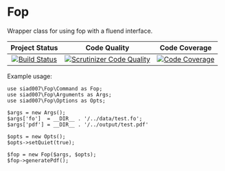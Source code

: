 Fop
===

Wrapper class for using fop with a fluend interface.

| Project Status | Code Quality | Code Coverage |
|:-------------------------------------------------------------------------------------------------------:|:------------------------------------------------------------------------------------------------------------------------------------------------------------------------------------:|:--------------------------------------------------------------------------------------------------------------:|
|[![Build Status](https://travis-ci.org/siad007/Fop.png?branch=master)](https://travis-ci.org/siad007/Fop)|[![Scrutinizer Code Quality](https://scrutinizer-ci.com/g/siad007/Fop/badges/quality-score.png?s=58fad0e4e15cab2bda4e29d0d7c166f26d33f4c0)](https://scrutinizer-ci.com/g/siad007/Fop/)|[![Code Coverage](https://scrutinizer-ci.com/g/siad007/Fop/badges/coverage.png?s=e80a7752ea39d75e0546103cfc5396f8d0f3b0dd)](https://scrutinizer-ci.com/g/siad007/Fop/)|

Example usage:
```
use siad007\Fop\Command as Fop;
use siad007\Fop\Arguments as Args;
use siad007\Fop\Options as Opts;

$args = new Args();
$args['fo']  = __DIR__ . '/../data/test.fo';
$args['pdf'] = __DIR__ . '/../output/test.pdf'

$opts = new Opts();
$opts->setQuiet(true);

$fop = new Fop($args, $opts);
$fop->generatePdf();
```
